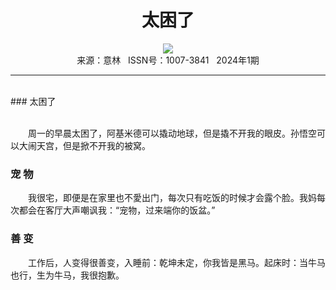 # <center>太困了</center>

<div align=center><img src="http://fslib.vip.qikan.cn/img.ashx?key=%d7%f7%d5%df%a3%ba"></div>

<center>来源：意林   ISSN号：1007-3841   2024年1期</center>

* * *

<br>### 太困了

  
<br>　　周一的早晨太困了，阿基米德可以撬动地球，但是撬不开我的眼皮。孙悟空可以大闹天宫，但是掀不开我的被窝。

### 宠 物

  
　　我很宅，即便是在家里也不愛出门，每次只有吃饭的时候才会露个脸。我妈每次都会在客厅大声嘲讽我：“宠物，过来端你的饭盆。”

### 善 变

  
　　工作后，人变得很善变，入睡前：乾坤未定，你我皆是黑马。起床时：当牛马也行，生为牛马，我很抱歉。
